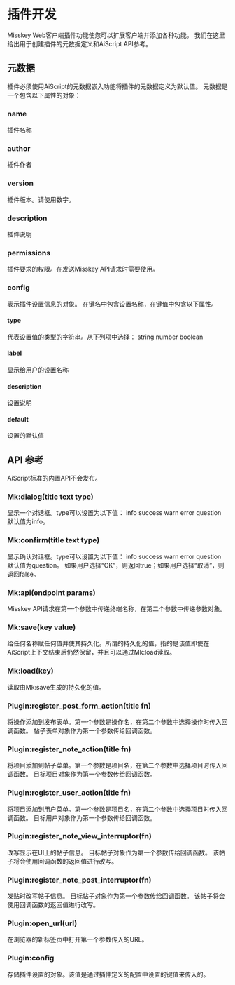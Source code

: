 # 插件开发
Misskey Web客户端插件功能使您可以扩展客户端并添加各种功能。 我们在这里给出用于创建插件的元数据定义和AiScript API参考。

## 元数据
插件必须使用AiScript的元数据嵌入功能将插件的元数据定义为默认值。 元数据是一个包含以下属性的对象：

### name
插件名称

### author
插件作者

### version
插件版本。请使用数字。

### description
插件说明

### permissions
插件要求的权限。在发送Misskey API请求时需要使用。

### config
表示插件设置信息的对象。 在键名中包含设置名称，在键值中包含以下属性。

#### type
代表设置值的类型的字符串。从下列项中选择： string number boolean

#### label
显示给用户的设置名称

#### description
设置说明

#### default
设置的默认值

## API 参考
AiScript标准的内置API不会发布。

### Mk:dialog(title text type)
显示一个对话框。type可以设置为以下值： info success warn error question 默认值为info。

### Mk:confirm(title text type)
显示确认对话框。type可以设置为以下值： info success warn error question 默认值为question。 如果用户选择“OK”，则返回true；如果用户选择“取消”，则返回false。

### Mk:api(endpoint params)
Misskey API请求在第一个参数中传递终端名称，在第二个参数中传递参数对象。

### Mk:save(key value)
给任何名称赋任何值并使其持久化。所谓的持久化的值，指的是该值即使在AiScript上下文结束后仍然保留，并且可以通过Mk:load读取。

### Mk:load(key)
读取由Mk:save生成的持久化的值。

### Plugin:register_post_form_action(title fn)
将操作添加到发布表单。第一个参数是操作名，在第二个参数中选择操作时传入回调函数。 帖子表单对象作为第一个参数传给回调函数。

### Plugin:register_note_action(title fn)
将项目添加到帖子菜单。第一个参数是项目名，在第二个参数中选择项目时传入回调函数。 目标项目对象作为第一个参数传给回调函数。

### Plugin:register_user_action(title fn)
将项目添加到用户菜单。第一个参数是项目名，在第二个参数中选择项目时传入回调函数。 目标用户对象作为第一个参数传给回调函数。

### Plugin:register_note_view_interruptor(fn)
改写显示在UI上的帖子信息。 目标帖子对象作为第一个参数传给回调函数。 该帖子将会使用回调函数的返回值进行改写。

### Plugin:register_note_post_interruptor(fn)
发贴时改写帖子信息。 目标帖子对象作为第一个参数传给回调函数。 该帖子将会使用回调函数的返回值进行改写。

### Plugin:open_url(url)
在浏览器的新标签页中打开第一个参数传入的URL。

### Plugin:config
存储插件设置的对象。该值是通过插件定义的配置中设置的键值来传入的。
